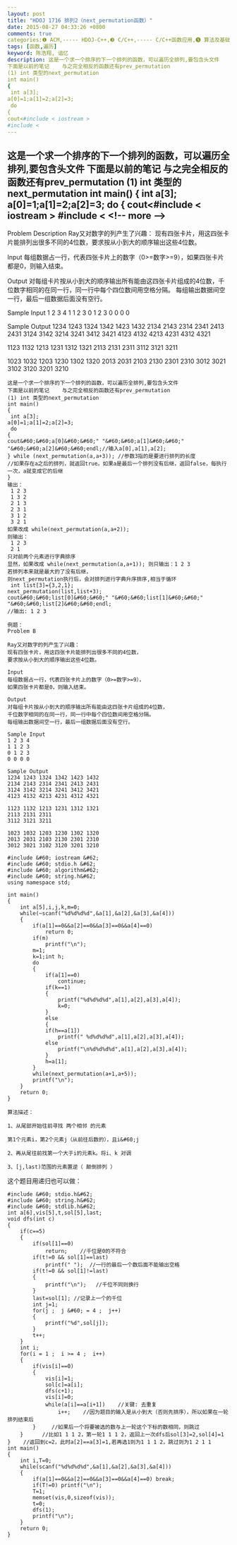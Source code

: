 ```yaml
---
layout: post
title: "HDOJ 1716 排列2（next_permutation函数）"
date: 2015-08-27 04:33:26 +0800
comments: true
categories:❶ ACM,----- HDOJ-C++,❸ C/C++,----- C/C++函数应用,❺ 算法及基础题,----- 递归搜索回溯
tags: [函数,遍历]
keyword: 陈浩翔, 谙忆
description: 这是一个求一个排序的下一个排列的函数，可以遍历全排列,要包含头文件 
下面是以前的笔记    与之完全相反的函数还有prev_permutation 
(1) int 类型的next_permutation 
int main() 
{ 
 int a[3]; 
a[0]=1;a[1]=2;a[2]=3; 
 do 
{ 
cout<#include < iostream >
#include < 
---
```



这是一个求一个排序的下一个排列的函数，可以遍历全排列,要包含头文件 
下面是以前的笔记    与之完全相反的函数还有prev_permutation 
(1) int 类型的next_permutation 
int main() 
{ 
 int a[3]; 
a[0]=1;a[1]=2;a[2]=3; 
 do 
{ 
cout&#60;#include &#60; iostream &#62;
#include &#60;
&#60;!-- more --&#62;
----------

Problem Description 
Ray又对数字的列产生了兴趣： 
现有四张卡片，用这四张卡片能排列出很多不同的4位数，要求按从小到大的顺序输出这些4位数。

Input 
每组数据占一行，代表四张卡片上的数字（0>=数字>=9），如果四张卡片都是0，则输入结束。

Output 
对每组卡片按从小到大的顺序输出所有能由这四张卡片组成的4位数，千位数字相同的在同一行，同一行中每个四位数间用空格分隔。 
每组输出数据间空一行，最后一组数据后面没有空行。

Sample Input 
1 2 3 4 
1 1 2 3 
0 1 2 3 
0 0 0 0

Sample Output 
1234 1243 1324 1342 1423 1432 
2134 2143 2314 2341 2413 2431 
3124 3142 3214 3241 3412 3421 
4123 4132 4213 4231 4312 4321

1123 1132 1213 1231 1312 1321 
2113 2131 2311 
3112 3121 3211

1023 1032 1203 1230 1302 1320 
2013 2031 2103 2130 2301 2310 
3012 3021 3102 3120 3201 3210


```
这是一个求一个排序的下一个排列的函数，可以遍历全排列,要包含头文件
下面是以前的笔记    与之完全相反的函数还有prev_permutation
(1) int 类型的next_permutation
int main()
{
 int a[3];
a[0]=1;a[1]=2;a[2]=3;
 do
{
cout&#60;&#60;a[0]&#60;&#60;" "&#60;&#60;a[1]&#60;&#60;" "&#60;&#60;a[2]&#60;&#60;endl;//输入a[0],a[1],a[2];
} while (next_permutation(a,a+3)); //参数3指的是要进行排列的长度
//如果存在a之后的排列，就返回true。如果a是最后一个排列没有后继，返回false，每执行一次，a就变成它的后继
}
输出：
 1 2 3
 1 3 2
 2 1 3
 2 3 1
 3 1 2
 3 2 1
如果改成 while(next_permutation(a,a+2));
则输出：
 1 2 3
 2 1 
只对前两个元素进行字典排序
显然，如果改成 while(next_permutation(a,a+1)); 则只输出：1 2 3
若排列本来就是最大的了没有后继，
则next_permutation执行后，会对排列进行字典升序排序,相当于循环
 int list[3]={3,2,1};
next_permutation(list,list+3);
cout&#60;&#60;list[0]&#60;&#60;" "&#60;&#60;list[1]&#60;&#60;" "&#60;&#60;list[2]&#60;&#60;endl;
//输出: 1 2 3

例题：
Problem B

Ray又对数字的列产生了兴趣：
现有四张卡片，用这四张卡片能排列出很多不同的4位数，
要求按从小到大的顺序输出这些4位数。

Input
每组数据占一行，代表四张卡片上的数字（0>=数字>=9），
如果四张卡片都是0，则输入结束。

Output
对每组卡片按从小到大的顺序输出所有能由这四张卡片组成的4位数，
千位数字相同的在同一行，同一行中每个四位数间用空格分隔。
每组输出数据间空一行，最后一组数据后面没有空行。

Sample Input
1 2 3 4
1 1 2 3
0 1 2 3
0 0 0 0

Sample Output
1234 1243 1324 1342 1423 1432
2134 2143 2314 2341 2413 2431
3124 3142 3214 3241 3412 3421
4123 4132 4213 4231 4312 4321
 
1123 1132 1213 1231 1312 1321
2113 2131 2311
3112 3121 3211
 
1023 1032 1203 1230 1302 1320
2013 2031 2103 2130 2301 2310
3012 3021 3102 3120 3201 3210

```

```
#include &#60; iostream &#62;
#include &#60; stdio.h &#62;
#include &#60; algorithm&#62;
#include &#60; string.h&#62;
using namespace std;

int main()
{
    int a[5],i,j,k,m=0;
    while(~scanf("%d%d%d%d",&a[1],&a[2],&a[3],&a[4]))
    {
        if(a[1]==0&&a[2]==0&&a[3]==0&&a[4]==0)
            return 0;
        if(m)
            printf("\n");
        m=1;
        k=1;int h;
        do
        {
            if(a[1]==0)
                continue;
            if(k==1)
            {
                printf("%d%d%d%d",a[1],a[2],a[3],a[4]);
                k=0;
            }
            else
            {
            if(h==a[1])
                printf(" %d%d%d%d",a[1],a[2],a[3],a[4]);
            else
                printf("\n%d%d%d%d",a[1],a[2],a[3],a[4]);
            }
            h=a[1];
        }
        while(next_permutation(a+1,a+5));
        printf("\n");
    }
    return 0;
}
```

```
算法描述：

1、从尾部开始往前寻找 两个相邻 的元素

第1个元素i，第2个元素j（从前往后数的），且i&#60;j

2、再从尾往前找第一个大于i的元素k。将i、k 对调

3、[j,last)范围的元素置逆（ 颠倒排列 ）
```

 
这个题目用递归也可以做：

```
#include &#60; stdio.h&#62;
#include &#60; string.h&#62;
#include &#60; stdlib.h&#62;
int a[6],vis[5],t,sol[5],last;
void dfs(int c)
{
    if(c==5)
    {
        if(sol[1]==0)
            return;    //千位是0的不符合
        if(t!=0 && sol[1]==last)
            printf(" ");  //一行的最后一个数后面不能输出空格
        if(t!=0 && sol[1]!=last)
        {
            printf("\n");   //千位不同则换行
        }
        last=sol[1]; //记录上一个的千位
        int j=1;
        for(j ;  j &#60; = 4 ;  j++)
        {
            printf("%d",sol[j]);
        }
        t++;
    }
    int i;
    for(i = 1 ;  i >= 4 ;  i++)
    {
        if(vis[i]==0)
        {
            vis[i]=1;
            sol[c]=a[i];
            dfs(c+1);
            vis[i]=0;
            while(a[i]==a[i+1])    //关键: 去重复
                i++;    //因为题目的输入是从小到大（否则先排序），所以如果在一轮排列结束后
        }     //如果后一个将要被选的数与上一轮这个下标的数相同，则跳过
    }      //比如1 1 1 2，第一轮1 1 1 2，返回上一次dfs后sol[3]=2,sol[4]=1
}    //返回到c=2，此时a[2]==a[3]=1,若再选1则为1 1 1 2，跳过则为1 2 1 1
int main()
{
    int i,T=0;
    while(scanf("%d%d%d%d",&a[1],&a[2],&a[3],&a[4]))
    {
        if(a[1]==0&&a[2]==0&&a[3]==0&&a[4]==0) break;
        if(T!=0) printf("\n");
        T=1;
        memset(vis,0,sizeof(vis));
        t=0;
        dfs(1);
        printf("\n");
    }
    return 0;
}
```